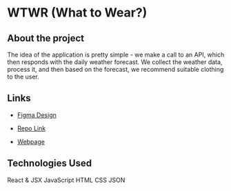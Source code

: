 # WTWR (What to Wear?)

## About the project

The idea of the application is pretty simple - we make a call to an API, which then responds with the daily weather forecast. We collect the weather data, process it, and then based on the forecast, we recommend suitable clothing to the user.

## Links

- [Figma Design](https://www.figma.com/file/DTojSwldenF9UPKQZd6RRb/Sprint-10%3A-WTWR)

- [Repo Link](https://github.com/vanglor82/se_project_react.git)

- [Webpage](https://vanglor-wtwr.jumpingcrab.com/)

## Technologies Used

React & JSX
JavaScript
HTML
CSS
JSON
